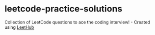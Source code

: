 # leetcode-practice-solutions
Collection of LeetCode questions to ace the coding interview! - Created using [LeetHub](https://github.com/QasimWani/LeetHub)
